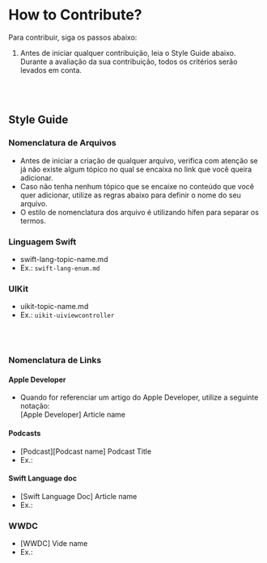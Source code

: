 # How to Contribute?

Para contribuir, siga os passos abaixo: <br>

1. Antes de iniciar qualquer contribuição, leia o Style Guide abaixo. Durante a avaliação da sua contribuição, todos os critérios serão levados em conta.

<br><br>

## Style Guide
### Nomenclatura de Arquivos
- Antes de iniciar a criação de qualquer arquivo, verifica com atenção se já não existe algum tópico no qual se encaixa no link que você queira adicionar.
- Caso não tenha nenhum tópico que se encaixe no conteúdo que você quer adicionar, utilize as regras abaixo para definir o nome do seu arquivo.
- O estilo de nomenclatura dos arquivo é utilizando hífen para separar os termos.

### Linguagem Swift
- swift-lang-topic-name.md
- Ex.: `swift-lang-enum.md`

### UIKit
- uikit-topic-name.md
- Ex.: `uikit-uiviewcontroller`

<br><br>

### Nomenclatura de Links
#### Apple Developer
- Quando for referenciar um artigo do Apple Developer, utilize a seguinte notação: <br>
[Apple Developer] Article name

#### Podcasts
- [Podcast][Podcast name] Podcast Title
- Ex.: 

#### Swift Language doc
- [Swift Language Doc] Article name
- Ex.: 

### WWDC
- [WWDC] Vide name
- Ex.: 
